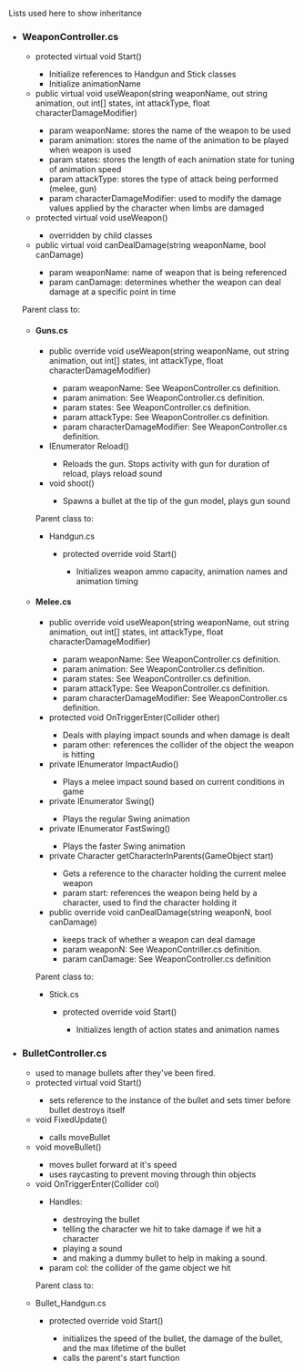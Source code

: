 Lists used here to show inheritance
<ul>
<li><h3>WeaponController.cs</h3></li>
<ul>
<li>protected virtual void Start()</li>
    <ul>
        <li>Initialize references to Handgun and Stick classes</li>
        <li>Initialize animationName</li>
    </ul>
<li>public virtual void useWeapon(string weaponName, out string animation, out int[] states, int attackType, float characterDamageModifier)</li>
    <ul>
        <li>param weaponName: stores the name of the weapon to be used</li>
        <li>param animation: stores the name of the animation to be played when weapon is used</li>
        <li>param states: stores the length of each animation state for tuning of animation speed</li>
        <li>param attackType: stores the type of attack being performed (melee, gun)</li>
        <li>param characterDamageModifier: used to modify the damage values applied by the character when limbs are damaged</li>
    </ul>
<li>protected virtual void useWeapon()</li>
    <ul>
        <li>overridden by child classes</li>
    </ul>
<li>public virtual void canDealDamage(string weaponName, bool canDamage)</li>
    <ul>
        <li>param weaponName: name of weapon that is being referenced</li>
        <li>param canDamage: determines whether the weapon can deal damage at a specific point in time</li>
    </ul>
</ul>
<p><p>
Parent class to:
<ul>
    <li><h4>Guns.cs</h3></li>
    <ul>
        <li>public override void useWeapon(string weaponName, out string animation, out int[] states, int attackType, float characterDamageModifier)</li>
            <ul>
                <li>param weaponName: See WeaponController.cs definition.</li>
                <li>param animation: See WeaponController.cs definition.</li>
                <li>param states: See WeaponController.cs definition.</li>
                <li>param attackType: See WeaponController.cs definition.</li>
                <li>param characterDamageModifier: See WeaponController.cs definition.</li>
            </ul>
        <li>IEnumerator Reload()</li>
            <ul>
                <li>Reloads the gun. Stops activity with gun for duration of reload, plays reload sound</li>
            </ul>
        <li>void shoot()</li>
            <ul>
                <li>Spawns a bullet at the tip of the gun model, plays gun sound</li>
            </ul>
    </ul>
    <p><p>
    Parent class to:
        <ul>
            <li>Handgun.cs</li>
                <ul>
                    <li>protected override void Start()</li>
                        <ul>
                            <li>Initializes weapon ammo capacity, animation names and animation timing</li>
                        </ul>
                </ul>
        </ul>
    <li><h4>Melee.cs</h3></li>
        <ul>
            <li>public override void useWeapon(string weaponName, out string animation, out int[] states, int attackType, float characterDamageModifier)</li>
                <ul>
                    <li>param weaponName: See WeaponController.cs definition.</li>
                    <li>param animation: See WeaponController.cs definition.</li>
                    <li>param states: See WeaponController.cs definition.</li>
                    <li>param attackType: See WeaponController.cs definition.</li>
                    <li>param characterDamageModifier: See WeaponController.cs definition.</li>
                </ul>
            <li>protected void OnTriggerEnter(Collider other)</li>
                <ul>
                    <li>Deals with playing impact sounds and when damage is dealt</li>
                    <li>param other: references the collider of the object the weapon is hitting</li>
                </ul>
            <li>private IEnumerator ImpactAudio()</li>
                <ul>
                    <li>Plays a melee impact sound based on current conditions in game</li>
                </ul>
            <li>private IEnumerator Swing()</li>
                <ul>
                    <li>Plays the regular Swing animation</li>
                </ul>
            <li>private IEnumerator FastSwing()</li>
                <ul>
                    <li>Plays the faster Swing animation</li>
                </ul>
            <li>private Character getCharacterInParents(GameObject start)</li>
                <ul>
                    <li>Gets a reference to the character holding the current melee weapon</li>
                    <li>param start: references the weapon being held by a character, used to find the character holding it</li>
                </ul>
            <li>public override void canDealDamage(string weaponN, bool canDamage)</li>
                <ul>
                    <li>keeps track of whether a weapon can deal damage</li>
                    <li>param weaponN: See WeaponContriller.cs definition.</li>
                    <li>param canDamage: See WeaponController.cs definition</li>
                </ul>
        </ul>
    <p><p>
    Parent class to:
    <ul>
        <li>Stick.cs</li>
            <ul>
                <li>protected override void Start()</li>
                    <ul>
                        <li>Initializes length of action states and animation names</li>
                    </ul>
            </ul>
    </ul>
</ul>
    <li><h3>BulletController.cs</h3></li>
    <ul>
        <li>used to manage bullets after they've been fired.</li>
        <li>protected virtual void Start()</li>
        <ul>
            <li>sets reference to the instance of the bullet and sets timer before bullet destroys itself</li>
        </ul>
        <li>void FixedUpdate()</li>
        <ul>
            <li>calls moveBullet</li>
        </ul>
        <li>void moveBullet()</li>
        <ul>
            <li>moves bullet forward at it's speed</li>
            <li>uses raycasting to prevent moving through thin objects</li>
        </ul>
        <li>void OnTriggerEnter(Collider col)</li>
        <ul>
            <li>Handles:</li>
            <ul>
                <li>destroying the bullet</li>
                <li>telling the character we hit to take damage if we hit a character</li>
                <li>playing a sound</li>
                <li>and making a dummy bullet to help in making a sound.</li>
            </ul>
            <li>param col: the collider of the game object we hit</li>
        </ul>
        <p><p>
        Parent class to:
        <li>Bullet_Handgun.cs</li>
        <ul>
            <li>protected override void Start()</li>
            <ul>
                <li>initializes the speed of the bullet, the damage of the bullet, and the max lifetime of the bullet</li>
                <li>calls the parent's start function</li>
            </ul>
        </ul>
    </ul>
</ul>
